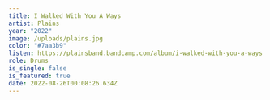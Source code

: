 ```yaml
---
title: I Walked With You A Ways
artist: Plains
year: "2022"
image: /uploads/plains.jpg
color: "#7aa3b9"
listen: https://plainsband.bandcamp.com/album/i-walked-with-you-a-ways
role: Drums
is_single: false
is_featured: true
date: 2022-08-26T00:08:26.634Z
---
```

